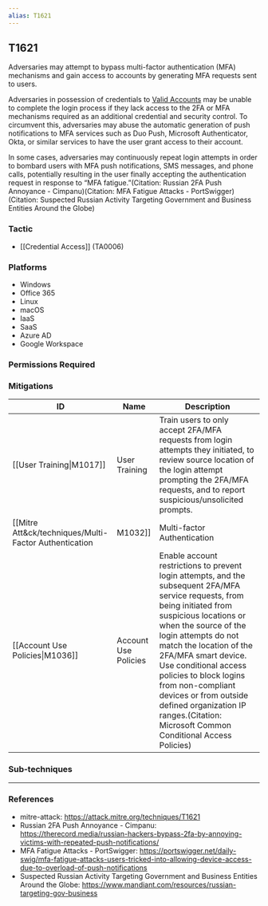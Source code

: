 ```yaml
---
alias: T1621
---
```


## T1621

Adversaries may attempt to bypass multi-factor authentication (MFA) mechanisms and gain access to accounts by generating MFA requests sent to users.

Adversaries in possession of credentials to [Valid Accounts](https://attack.mitre.org/techniques/T1078) may be unable to complete the login process if they lack access to the 2FA or MFA mechanisms required as an additional credential and security control. To circumvent this, adversaries may abuse the automatic generation of push notifications to MFA services such as Duo Push, Microsoft Authenticator, Okta, or similar services to have the user grant access to their account.

In some cases, adversaries may continuously repeat login attempts in order to bombard users with MFA push notifications, SMS messages, and phone calls, potentially resulting in the user finally accepting the authentication request in response to “MFA fatigue.”(Citation: Russian 2FA Push Annoyance - Cimpanu)(Citation: MFA Fatigue Attacks - PortSwigger)(Citation: Suspected Russian Activity Targeting Government and Business Entities Around the Globe)


### Tactic
- [[Credential Access]] (TA0006)

### Platforms
- Windows
- Office 365
- Linux
- macOS
- IaaS
- SaaS
- Azure AD
- Google Workspace

### Permissions Required

### Mitigations

| ID | Name | Description |
| --- | --- | --- |
| [[User Training\|M1017]] | User Training | Train users to only accept 2FA/MFA requests from login attempts they initiated, to review source location of the login attempt prompting the 2FA/MFA requests, and to report suspicious/unsolicited prompts. |
| [[Mitre Att&ck/techniques/Multi-Factor Authentication|M1032]] | Multi-factor Authentication | Implement more secure 2FA/MFA mechanisms in replacement of simple push or one-click 2FA/MFA options. For example, having users enter a one-time code provided by the login screen into the 2FA/MFA application or utilizing other out-of-band 2FA/MFA mechanisms (such as rotating code-based hardware tokens providing rotating codes that need an accompanying user pin) may be more secure. Furthermore, change default configurations and implement limits upon the maximum number of 2FA/MFA request prompts that can be sent to users in period of time.(Citation: MFA Fatigue Attacks - PortSwigger) |
| [[Account Use Policies\|M1036]] | Account Use Policies | Enable account restrictions to prevent login attempts, and the subsequent 2FA/MFA service requests, from being initiated from suspicious locations or when the source of the login attempts do not match the location of the 2FA/MFA smart device. Use conditional access policies to block logins from non-compliant devices or from outside defined organization IP ranges.(Citation: Microsoft Common Conditional Access Policies) |

### Sub-techniques


---
### References

- mitre-attack: https://attack.mitre.org/techniques/T1621
- Russian 2FA Push Annoyance - Cimpanu: https://therecord.media/russian-hackers-bypass-2fa-by-annoying-victims-with-repeated-push-notifications/
- MFA Fatigue Attacks - PortSwigger: https://portswigger.net/daily-swig/mfa-fatigue-attacks-users-tricked-into-allowing-device-access-due-to-overload-of-push-notifications
- Suspected Russian Activity Targeting Government and Business Entities Around the Globe: https://www.mandiant.com/resources/russian-targeting-gov-business
